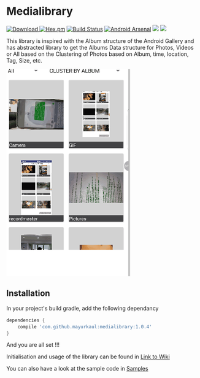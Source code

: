 # Medialibrary

[ ![Download](https://api.bintray.com/packages/mayurkoul2002/Awesome-Android/medialibrary/images/download.svg) ](https://bintray.com/mayurkoul2002/Awesome-Android/medialibrary/_latestVersion)
[![Hex.pm](https://img.shields.io/hexpm/l/plug.svg)](https://github.com/mayurkaul/medialibrary/blob/master/LICENSE)
[![Build Status](https://travis-ci.org/mayurkaul/medialibrary.svg?branch=master)](https://travis-ci.org/mayurkaul/medialibrary)
[![Android Arsenal](https://img.shields.io/badge/Android%20Arsenal-medialibrary-brightgreen.svg?style=flat)](https://android-arsenal.com/details/1/6516)
<a href="http://www.methodscount.com/?lib=com.github.mayurkaul%3Amedialibrary%3A1.0.4"><img src="https://img.shields.io/badge/Size-186 KB-e91e63.svg"/></a>
<a href="http://www.methodscount.com/?lib=com.github.mayurkaul%3Amedialibrary%3A1.0.4"><img src="https://img.shields.io/badge/Methods count-core: 1111 | deps: 19938-e91e63.svg"/></a>


This library is inspired with the Album structure of the Android Gallery and has abstracted library to get the Albums Data structure for Photos, Videos or All based on the Clustering of Photos based on Album, time, location, Tag, Size, etc.

![Example](images/img1.gif)

## Installation ##

In your project's build gradle, add the following dependancy

```gradle
dependencies {
    compile 'com.github.mayurkaul:medialibrary:1.0.4'
}
```
And you are all set !!!

Initialisation and usage of the library can be found in [Link to Wiki](https://github.com/mayurkaul/medialibrary/wiki/Initialisation)

You can also have a look at the sample code in [Samples](https://github.com/mayurkaul/medialibrary/tree/master/sample)
